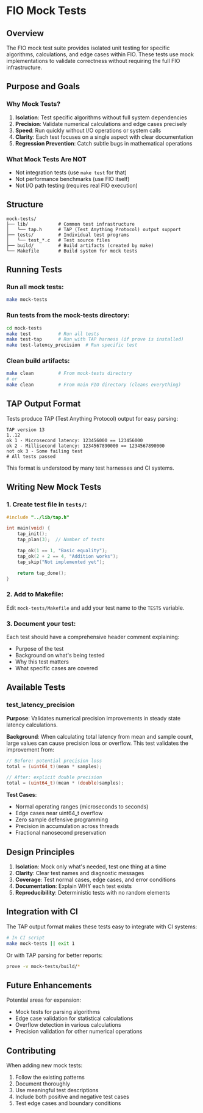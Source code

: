 # FIO Mock Tests

## Overview

The FIO mock test suite provides isolated unit testing for specific algorithms,
calculations, and edge cases within FIO. These tests use mock implementations
to validate correctness without requiring the full FIO infrastructure.

## Purpose and Goals

### Why Mock Tests?

1. **Isolation**: Test specific algorithms without full system dependencies
2. **Precision**: Validate numerical calculations and edge cases precisely
3. **Speed**: Run quickly without I/O operations or system calls
4. **Clarity**: Each test focuses on a single aspect with clear documentation
5. **Regression Prevention**: Catch subtle bugs in mathematical operations

### What Mock Tests Are NOT

- Not integration tests (use `make test` for that)
- Not performance benchmarks (use FIO itself)
- Not I/O path testing (requires real FIO execution)

## Structure

```
mock-tests/
├── lib/           # Common test infrastructure
│   └── tap.h      # TAP (Test Anything Protocol) output support
├── tests/         # Individual test programs
│   └── test_*.c   # Test source files
├── build/         # Build artifacts (created by make)
└── Makefile       # Build system for mock tests
```

## Running Tests

### Run all mock tests:
```bash
make mock-tests
```

### Run tests from the mock-tests directory:
```bash
cd mock-tests
make test          # Run all tests
make test-tap      # Run with TAP harness (if prove is installed)
make test-latency_precision  # Run specific test
```

### Clean build artifacts:
```bash
make clean         # From mock-tests directory
# or
make clean         # From main FIO directory (cleans everything)
```

## TAP Output Format

Tests produce TAP (Test Anything Protocol) output for easy parsing:

```
TAP version 13
1..12
ok 1 - Microsecond latency: 123456000 == 123456000
ok 2 - Millisecond latency: 1234567890000 == 1234567890000
not ok 3 - Some failing test
# All tests passed
```

This format is understood by many test harnesses and CI systems.

## Writing New Mock Tests

### 1. Create test file in `tests/`:

```c
#include "../lib/tap.h"

int main(void) {
    tap_init();
    tap_plan(3);  // Number of tests

    tap_ok(1 == 1, "Basic equality");
    tap_ok(2 + 2 == 4, "Addition works");
    tap_skip("Not implemented yet");

    return tap_done();
}
```

### 2. Add to Makefile:

Edit `mock-tests/Makefile` and add your test name to the `TESTS` variable.

### 3. Document your test:

Each test should have a comprehensive header comment explaining:
- Purpose of the test
- Background on what's being tested
- Why this test matters
- What specific cases are covered

## Available Tests

### test_latency_precision

**Purpose**: Validates numerical precision improvements in steady state latency calculations.

**Background**: When calculating total latency from mean and sample count, large values
can cause precision loss or overflow. This test validates the improvement from:
```c
// Before: potential precision loss
total = (uint64_t)(mean * samples);

// After: explicit double precision
total = (uint64_t)(mean * (double)samples);
```

**Test Cases**:
- Normal operating ranges (microseconds to seconds)
- Edge cases near uint64_t overflow
- Zero sample defensive programming
- Precision in accumulation across threads
- Fractional nanosecond preservation

## Design Principles

1. **Isolation**: Mock only what's needed, test one thing at a time
2. **Clarity**: Clear test names and diagnostic messages
3. **Coverage**: Test normal cases, edge cases, and error conditions
4. **Documentation**: Explain WHY each test exists
5. **Reproducibility**: Deterministic tests with no random elements

## Integration with CI

The TAP output format makes these tests easy to integrate with CI systems:

```bash
# In CI script
make mock-tests || exit 1
```

Or with TAP parsing for better reports:

```bash
prove -v mock-tests/build/*
```

## Future Enhancements

Potential areas for expansion:
- Mock tests for parsing algorithms
- Edge case validation for statistical calculations
- Overflow detection in various calculations
- Precision validation for other numerical operations

## Contributing

When adding new mock tests:
1. Follow the existing patterns
2. Document thoroughly
3. Use meaningful test descriptions
4. Include both positive and negative test cases
5. Test edge cases and boundary conditions
